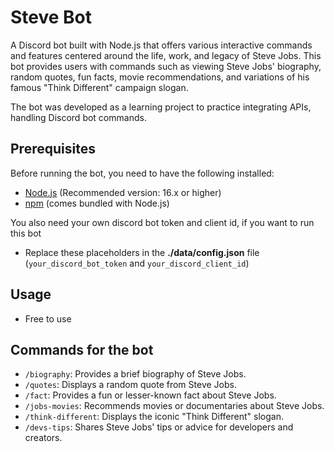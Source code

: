 # Steve Bot

A Discord bot built with Node.js that offers various interactive commands and features centered around the life, work, and legacy of Steve Jobs. This bot provides users with commands such as viewing Steve Jobs' biography, random quotes, fun facts, movie recommendations, and variations of his famous "Think Different" campaign slogan.

The bot was developed as a learning project to practice integrating APIs, handling Discord bot commands. 

## Prerequisites
Before running the bot, you need to have the following installed:

- [Node.js](https://nodejs.org/) (Recommended version: 16.x or higher)
- [npm](https://www.npmjs.com/) (comes bundled with Node.js)

You also need your own discord bot token and client id, if you want to run this bot
 - Replace these placeholders in the **./data/config.json** file </br>
 (`your_discord_bot_token` and `your_discord_client_id`)

## Usage
- Free to use

## Commands for the bot
- `/biography`: Provides a brief biography of Steve Jobs.
- `/quotes`: Displays a random quote from Steve Jobs.
- `/fact`: Provides a fun or lesser-known fact about Steve Jobs.
- `/jobs-movies`: Recommends movies or documentaries about Steve Jobs.
- `/think-different`: Displays the iconic "Think Different" slogan.
- `/devs-tips`: Shares Steve Jobs' tips or advice for developers and creators.

